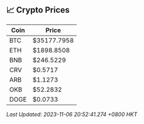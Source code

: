 ## 📈 Crypto Prices

| Coin | Price |
| ---- | ----- |
| BTC | $35177.7958 |
| ETH | $1898.8508 |
| BNB | $246.5229 |
| CRV | $0.5717 |
| ARB | $1.1273 |
| OKB | $52.2832 |
| DOGE | $0.0733 |

_Last Updated: 2023-11-06 20:52:41.274 +0800 HKT_